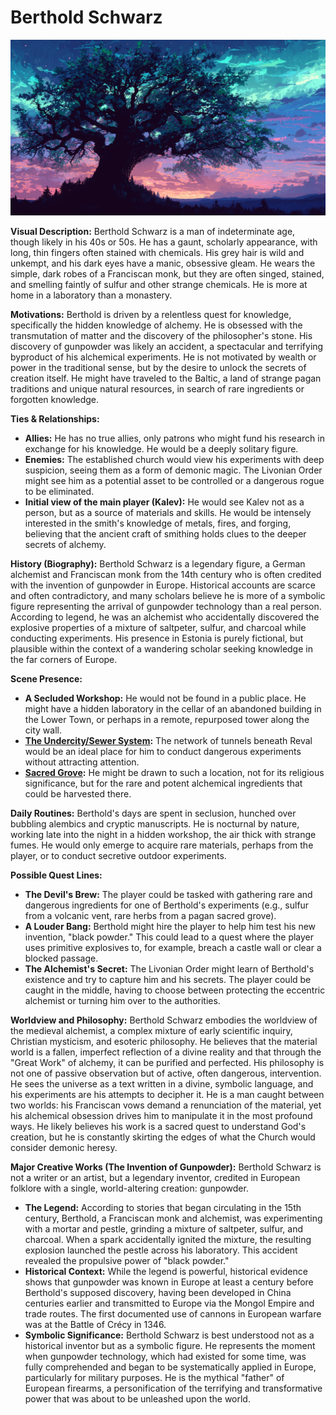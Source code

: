# Berthold Schwarz

![alt text](../../skills/image-4.png)

**Visual Description:**
Berthold Schwarz is a man of indeterminate age, though likely in his 40s or 50s. He has a gaunt, scholarly appearance, with long, thin fingers often stained with chemicals. His grey hair is wild and unkempt, and his dark eyes have a manic, obsessive gleam. He wears the simple, dark robes of a Franciscan monk, but they are often singed, stained, and smelling faintly of sulfur and other strange chemicals. He is more at home in a laboratory than a monastery.

**Motivations:**
Berthold is driven by a relentless quest for knowledge, specifically the hidden knowledge of alchemy. He is obsessed with the transmutation of matter and the discovery of the philosopher's stone. His discovery of gunpowder was likely an accident, a spectacular and terrifying byproduct of his alchemical experiments. He is not motivated by wealth or power in the traditional sense, but by the desire to unlock the secrets of creation itself. He might have traveled to the Baltic, a land of strange pagan traditions and unique natural resources, in search of rare ingredients or forgotten knowledge.

**Ties & Relationships:**
*   **Allies:** He has no true allies, only patrons who might fund his research in exchange for his knowledge. He would be a deeply solitary figure.
*   **Enemies:** The established church would view his experiments with deep suspicion, seeing them as a form of demonic magic. The Livonian Order might see him as a potential asset to be controlled or a dangerous rogue to be eliminated.
*   **Initial view of the main player (Kalev):** He would see Kalev not as a person, but as a source of materials and skills. He would be intensely interested in the smith's knowledge of metals, fires, and forging, believing that the ancient craft of smithing holds clues to the deeper secrets of alchemy.

**History (Biography):**
Berthold Schwarz is a legendary figure, a German alchemist and Franciscan monk from the 14th century who is often credited with the invention of gunpowder in Europe. Historical accounts are scarce and often contradictory, and many scholars believe he is more of a symbolic figure representing the arrival of gunpowder technology than a real person. According to legend, he was an alchemist who accidentally discovered the explosive properties of a mixture of saltpeter, sulfur, and charcoal while conducting experiments. His presence in Estonia is purely fictional, but plausible within the context of a wandering scholar seeking knowledge in the far corners of Europe.

**Scene Presence:**
*   **A Secluded Workshop:** He would not be found in a public place. He might have a hidden laboratory in the cellar of an abandoned building in the Lower Town, or perhaps in a remote, repurposed tower along the city wall.
*   **[The Undercity/Sewer System](../../scenes/undercity/sewer_system.md):** The network of tunnels beneath Reval would be an ideal place for him to conduct dangerous experiments without attracting attention.
*   **[Sacred Grove](../../scenes/world/sacred_grove.md):** He might be drawn to such a location, not for its religious significance, but for the rare and potent alchemical ingredients that could be harvested there.

**Daily Routines:**
Berthold's days are spent in seclusion, hunched over bubbling alembics and cryptic manuscripts. He is nocturnal by nature, working late into the night in a hidden workshop, the air thick with strange fumes. He would only emerge to acquire rare materials, perhaps from the player, or to conduct secretive outdoor experiments.

**Possible Quest Lines:**
*   **The Devil's Brew:** The player could be tasked with gathering rare and dangerous ingredients for one of Berthold's experiments (e.g., sulfur from a volcanic vent, rare herbs from a pagan sacred grove).
*   **A Louder Bang:** Berthold might hire the player to help him test his new invention, "black powder." This could lead to a quest where the player uses primitive explosives to, for example, breach a castle wall or clear a blocked passage.
*   **The Alchemist's Secret:** The Livonian Order might learn of Berthold's existence and try to capture him and his secrets. The player could be caught in the middle, having to choose between protecting the eccentric alchemist or turning him over to the authorities.

**Worldview and Philosophy:**
Berthold Schwarz embodies the worldview of the medieval alchemist, a complex mixture of early scientific inquiry, Christian mysticism, and esoteric philosophy. He believes that the material world is a fallen, imperfect reflection of a divine reality and that through the "Great Work" of alchemy, it can be purified and perfected. His philosophy is not one of passive observation but of active, often dangerous, intervention. He sees the universe as a text written in a divine, symbolic language, and his experiments are his attempts to decipher it. He is a man caught between two worlds: his Franciscan vows demand a renunciation of the material, yet his alchemical obsession drives him to manipulate it in the most profound ways. He likely believes his work is a sacred quest to understand God's creation, but he is constantly skirting the edges of what the Church would consider demonic heresy.

**Major Creative Works (The Invention of Gunpowder):**
Berthold Schwarz is not a writer or an artist, but a legendary inventor, credited in European folklore with a single, world-altering creation: gunpowder.
-   **The Legend:** According to stories that began circulating in the 15th century, Berthold, a Franciscan monk and alchemist, was experimenting with a mortar and pestle, grinding a mixture of saltpeter, sulfur, and charcoal. When a spark accidentally ignited the mixture, the resulting explosion launched the pestle across his laboratory. This accident revealed the propulsive power of "black powder."
-   **Historical Context:** While the legend is powerful, historical evidence shows that gunpowder was known in Europe at least a century before Berthold's supposed discovery, having been developed in China centuries earlier and transmitted to Europe via the Mongol Empire and trade routes. The first documented use of cannons in European warfare was at the Battle of Crécy in 1346.
-   **Symbolic Significance:** Berthold Schwarz is best understood not as a historical inventor but as a symbolic figure. He represents the moment when gunpowder technology, which had existed for some time, was fully comprehended and began to be systematically applied in Europe, particularly for military purposes. He is the mythical "father" of European firearms, a personification of the terrifying and transformative power that was about to be unleashed upon the world.
